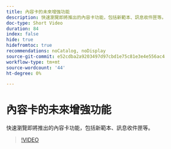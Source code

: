 ```yaml
---
title: 內容卡的未來增強功能
description: 快速瀏覽即將推出的內容卡功能，包括新範本、訊息收件匣等。
doc-type: Short Video
duration: 84
index: false
hide: true
hidefromtoc: true
recommendations: noCatalog, noDisplay
source-git-commit: e52cdba2a9203497d97cbd1e75c81e3e4e556ac4
workflow-type: tm+mt
source-wordcount: '44'
ht-degree: 0%

---
```



# 內容卡的未來增強功能

快速瀏覽即將推出的內容卡功能，包括新範本、訊息收件匣等。

<!-- 62_S603_3442534_83_future-enhancements-for-content-cards -->
>[!VIDEO](https://video.tv.adobe.com/v/3458202/?learn=on&enablevpops=true)
